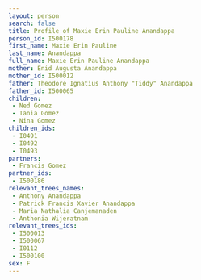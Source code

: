 ```yaml
---
layout: person
search: false
title: Profile of Maxie Erin Pauline Anandappa
person_id: I500178
first_name: Maxie Erin Pauline
last_name: Anandappa
full_name: Maxie Erin Pauline Anandappa
mother: Enid Augusta Anandappa
mother_id: I500012
father: Theodore Ignatius Anthony "Tiddy" Anandappa
father_id: I500065
children:
 - Ned Gomez
 - Tania Gomez
 - Nina Gomez
children_ids:
 - I0491
 - I0492
 - I0493
partners:
 - Francis Gomez
partner_ids:
 - I500186
relevant_trees_names:
 - Anthony Anandappa
 - Patrick Francis Xavier Anandappa
 - Maria Nathalia Canjemanaden
 - Anthonia Wijeratnam
relevant_trees_ids:
 - I500013
 - I500067
 - I0112
 - I500100
sex: F
---
```



